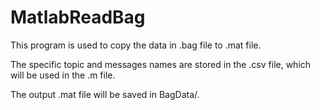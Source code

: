 # MatlabReadBag

This program is used to copy the data in .bag file to .mat file.

The specific topic and messages names are stored in the .csv file, 
which will be used in the .m file.

The output .mat file will be saved in BagData/.

